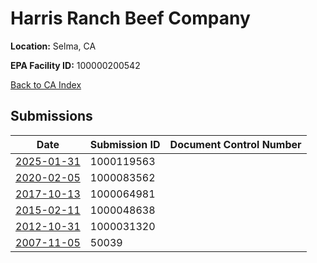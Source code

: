 # Harris Ranch Beef Company

**Location:** Selma, CA

**EPA Facility ID:** 100000200542

[Back to CA Index](../../index.md)

## Submissions

| Date | Submission ID | Document Control Number |
|------|--------------|-------------------------|
| [2025-01-31](submissions/1000119563.md) | 1000119563 |  |
| [2020-02-05](submissions/1000083562.md) | 1000083562 |  |
| [2017-10-13](submissions/1000064981.md) | 1000064981 |  |
| [2015-02-11](submissions/1000048638.md) | 1000048638 |  |
| [2012-10-31](submissions/1000031320.md) | 1000031320 |  |
| [2007-11-05](submissions/50039.md) | 50039 |  |
